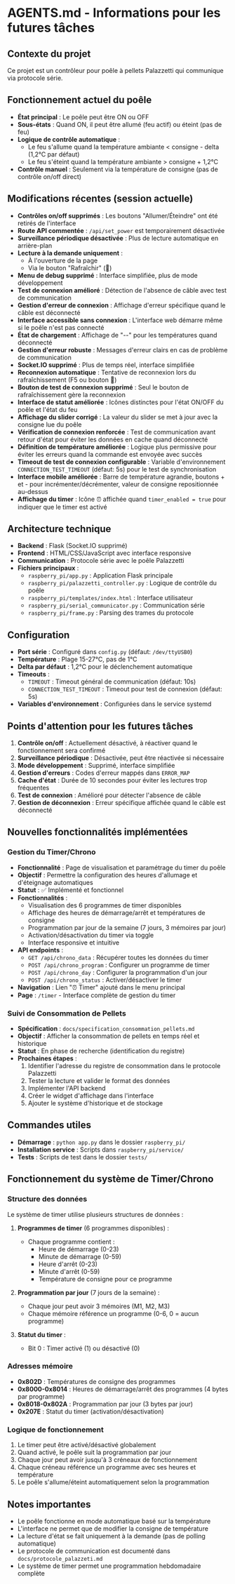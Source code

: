 # AGENTS.md - Informations pour les futures tâches

## Contexte du projet
Ce projet est un contrôleur pour poêle à pellets Palazzetti qui communique via protocole série.

## Fonctionnement actuel du poêle
- **État principal** : Le poêle peut être ON ou OFF
- **Sous-états** : Quand ON, il peut être allumé (feu actif) ou éteint (pas de feu)
- **Logique de contrôle automatique** :
  - Le feu s'allume quand la température ambiante < consigne - delta (1,2°C par défaut)
  - Le feu s'éteint quand la température ambiante > consigne + 1,2°C
- **Contrôle manuel** : Seulement via la température de consigne (pas de contrôle on/off direct)

## Modifications récentes (session actuelle)
- **Contrôles on/off supprimés** : Les boutons "Allumer/Éteindre" ont été retirés de l'interface
- **Route API commentée** : `/api/set_power` est temporairement désactivée
- **Surveillance périodique désactivée** : Plus de lecture automatique en arrière-plan
- **Lecture à la demande uniquement** : 
  - À l'ouverture de la page
  - Via le bouton "Rafraîchir" (🔄)
- **Menu de debug supprimé** : Interface simplifiée, plus de mode développement
- **Test de connexion amélioré** : Détection de l'absence de câble avec test de communication
- **Gestion d'erreur de connexion** : Affichage d'erreur spécifique quand le câble est déconnecté
- **Interface accessible sans connexion** : L'interface web démarre même si le poêle n'est pas connecté
- **État de chargement** : Affichage de "--" pour les températures quand déconnecté
- **Gestion d'erreur robuste** : Messages d'erreur clairs en cas de problème de communication
- **Socket.IO supprimé** : Plus de temps réel, interface simplifiée
- **Reconnexion automatique** : Tentative de reconnexion lors du rafraîchissement (F5 ou bouton 🔄)
- **Bouton de test de connexion supprimé** : Seul le bouton de rafraîchissement gère la reconnexion
- **Interface de statut améliorée** : Icônes distinctes pour l'état ON/OFF du poêle et l'état du feu
- **Affichage du slider corrigé** : La valeur du slider se met à jour avec la consigne lue du poêle
- **Vérification de connexion renforcée** : Test de communication avant retour d'état pour éviter les données en cache quand déconnecté
- **Définition de température améliorée** : Logique plus permissive pour éviter les erreurs quand la commande est envoyée avec succès
- **Timeout de test de connexion configurable** : Variable d'environnement `CONNECTION_TEST_TIMEOUT` (défaut: 5s) pour le test de synchronisation
- **Interface mobile améliorée** : Barre de température agrandie, boutons + et - pour incrémenter/décrémenter, valeur de consigne repositionnée au-dessus
- **Affichage du timer** : Icône ⏰ affichée quand `timer_enabled = true` pour indiquer que le timer est activé

## Architecture technique
- **Backend** : Flask (Socket.IO supprimé)
- **Frontend** : HTML/CSS/JavaScript avec interface responsive
- **Communication** : Protocole série avec le poêle Palazzetti
- **Fichiers principaux** :
  - `raspberry_pi/app.py` : Application Flask principale
  - `raspberry_pi/palazzetti_controller.py` : Logique de contrôle du poêle
  - `raspberry_pi/templates/index.html` : Interface utilisateur
  - `raspberry_pi/serial_communicator.py` : Communication série
  - `raspberry_pi/frame.py` : Parsing des trames du protocole

## Configuration
- **Port série** : Configuré dans `config.py` (défaut: `/dev/ttyUSB0`)
- **Température** : Plage 15-27°C, pas de 1°C
- **Delta par défaut** : 1,2°C pour le déclenchement automatique
- **Timeouts** :
  - `TIMEOUT` : Timeout général de communication (défaut: 10s)
  - `CONNECTION_TEST_TIMEOUT` : Timeout pour test de connexion (défaut: 5s)
- **Variables d'environnement** : Configurées dans le service systemd

## Points d'attention pour les futures tâches
1. **Contrôle on/off** : Actuellement désactivé, à réactiver quand le fonctionnement sera confirmé
2. **Surveillance périodique** : Désactivée, peut être réactivée si nécessaire
3. **Mode développement** : Supprimé, interface simplifiée
4. **Gestion d'erreurs** : Codes d'erreur mappés dans `ERROR_MAP`
5. **Cache d'état** : Durée de 10 secondes pour éviter les lectures trop fréquentes
6. **Test de connexion** : Amélioré pour détecter l'absence de câble
7. **Gestion de déconnexion** : Erreur spécifique affichée quand le câble est déconnecté

## Nouvelles fonctionnalités implémentées
### Gestion du Timer/Chrono
- **Fonctionnalité** : Page de visualisation et paramétrage du timer du poêle
- **Objectif** : Permettre la configuration des heures d'allumage et d'éteignage automatiques
- **Statut** : ✅ Implémenté et fonctionnel
- **Fonctionnalités** :
  - Visualisation des 6 programmes de timer disponibles
  - Affichage des heures de démarrage/arrêt et températures de consigne
  - Programmation par jour de la semaine (7 jours, 3 mémoires par jour)
  - Activation/désactivation du timer via toggle
  - Interface responsive et intuitive
- **API endpoints** :
  - `GET /api/chrono_data` : Récupérer toutes les données du timer
  - `POST /api/chrono_program` : Configurer un programme de timer
  - `POST /api/chrono_day` : Configurer la programmation d'un jour
  - `POST /api/chrono_status` : Activer/désactiver le timer
- **Navigation** : Lien "⏰ Timer" ajouté dans le menu principal
- **Page** : `/timer` - Interface complète de gestion du timer

### Suivi de Consommation de Pellets
- **Spécification** : `docs/specification_consommation_pellets.md`
- **Objectif** : Afficher la consommation de pellets en temps réel et historique
- **Statut** : En phase de recherche (identification du registre)
- **Prochaines étapes** :
  1. Identifier l'adresse du registre de consommation dans le protocole Palazzetti
  2. Tester la lecture et valider le format des données
  3. Implémenter l'API backend
  4. Créer le widget d'affichage dans l'interface
  5. Ajouter le système d'historique et de stockage

## Commandes utiles
- **Démarrage** : `python app.py` dans le dossier `raspberry_pi/`
- **Installation service** : Scripts dans `raspberry_pi/service/`
- **Tests** : Scripts de test dans le dossier `tests/`

## Fonctionnement du système de Timer/Chrono

### Structure des données
Le système de timer utilise plusieurs structures de données :

1. **Programmes de timer** (6 programmes disponibles) :
   - Chaque programme contient :
     - Heure de démarrage (0-23)
     - Minute de démarrage (0-59)
     - Heure d'arrêt (0-23)
     - Minute d'arrêt (0-59)
     - Température de consigne pour ce programme

2. **Programmation par jour** (7 jours de la semaine) :
   - Chaque jour peut avoir 3 mémoires (M1, M2, M3)
   - Chaque mémoire référence un programme (0-6, 0 = aucun programme)

3. **Statut du timer** :
   - Bit 0 : Timer activé (1) ou désactivé (0)

### Adresses mémoire
- **0x802D** : Températures de consigne des programmes
- **0x8000-0x8014** : Heures de démarrage/arrêt des programmes (4 bytes par programme)
- **0x8018-0x802A** : Programmation par jour (3 bytes par jour)
- **0x207E** : Statut du timer (activation/désactivation)

### Logique de fonctionnement
1. Le timer peut être activé/désactivé globalement
2. Quand activé, le poêle suit la programmation par jour
3. Chaque jour peut avoir jusqu'à 3 créneaux de fonctionnement
4. Chaque créneau référence un programme avec ses heures et température
5. Le poêle s'allume/éteint automatiquement selon la programmation

## Notes importantes
- Le poêle fonctionne en mode automatique basé sur la température
- L'interface ne permet que de modifier la consigne de température
- La lecture d'état se fait uniquement à la demande (pas de polling automatique)
- Le protocole de communication est documenté dans `docs/protocole_palazzeti.md`
- Le système de timer permet une programmation hebdomadaire complète
